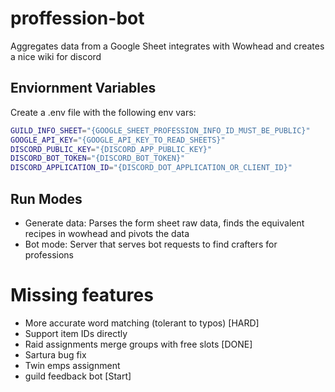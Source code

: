# proffession-bot

Aggregates data from a Google Sheet integrates with Wowhead and creates a nice wiki for discord

## Enviornment Variables

Create a .env file with the following env vars:

```sh
GUILD_INFO_SHEET="{GOOGLE_SHEET_PROFESSION_INFO_ID_MUST_BE_PUBLIC}"
GOOGLE_API_KEY="{GOOGLE_API_KEY_TO_READ_SHEETS}"
DISCORD_PUBLIC_KEY="{DISCORD_APP_PUBLIC_KEY}"
DISCORD_BOT_TOKEN="{DISCORD_BOT_TOKEN}"
DISCORD_APPLICATION_ID="{DISCORD_DOT_APPLICATION_OR_CLIENT_ID}"
```

## Run Modes

- Generate data: Parses the form sheet raw data, finds the equivalent recipes in wowhead and pivots the data
- Bot mode: Server that serves bot requests to find crafters for professions

# Missing features
- More accurate word matching (tolerant to typos) [HARD]
- Support item IDs directly
- Raid assignments merge groups with free slots [DONE]
- Sartura bug fix
- Twin emps assignment
- guild feedback bot [Start]
